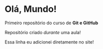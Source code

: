 # Olá, Mundo!
Primeiro repositório do curso de **Git e GitHub**

Repositório criado *durante* uma aula!

Essa linha eu adicionei diretamente no site!
